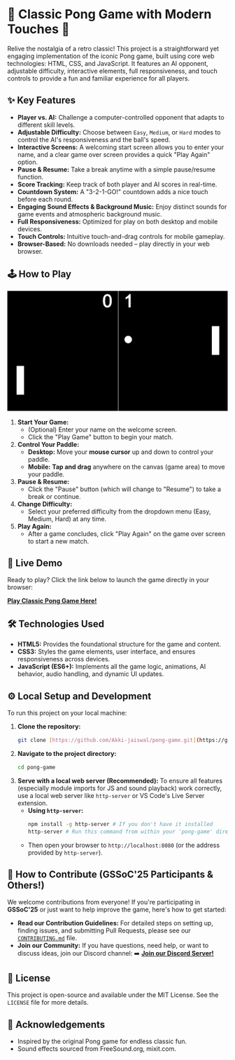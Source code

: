 # 🎾 Classic Pong Game with Modern Touches 🚀

Relive the nostalgia of a retro classic! This project is a straightforward yet engaging implementation of the iconic Pong game, built using core web technologies: HTML, CSS, and JavaScript. It features an AI opponent, adjustable difficulty, interactive elements, full responsiveness, and touch controls to provide a fun and familiar experience for all players.

## ✨ Key Features

* **Player vs. AI:** Challenge a computer-controlled opponent that adapts to different skill levels.
* **Adjustable Difficulty:** Choose between `Easy`, `Medium`, or `Hard` modes to control the AI's responsiveness and the ball's speed.
* **Interactive Screens:** A welcoming start screen allows you to enter your name, and a clear game over screen provides a quick "Play Again" option.
* **Pause & Resume:** Take a break anytime with a simple pause/resume function.
* **Score Tracking:** Keep track of both player and AI scores in real-time.
* **Countdown System:** A "3-2-1-GO!" countdown adds a nice touch before each round.
* **Engaging Sound Effects & Background Music:** Enjoy distinct sounds for game events and atmospheric background music.
* **Full Responsiveness:** Optimized for play on both desktop and mobile devices.
* **Touch Controls:** Intuitive touch-and-drag controls for mobile gameplay.
* **Browser-Based:** No downloads needed – play directly in your web browser.

## 🕹️ How to Play
![alt text](image.png)
1.  **Start Your Game:**
    * (Optional) Enter your name on the welcome screen.
    * Click the "Play Game" button to begin your match.
2.  **Control Your Paddle:**
    * **Desktop:** Move your **mouse cursor** up and down to control your paddle.
    * **Mobile:** **Tap and drag** anywhere on the canvas (game area) to move your paddle.
3.  **Pause & Resume:**
    * Click the "Pause" button (which will change to "Resume") to take a break or continue.
4.  **Change Difficulty:**
    * Select your preferred difficulty from the dropdown menu (Easy, Medium, Hard) at any time.
5.  **Play Again:**
    * After a game concludes, click "Play Again" on the game over screen to start a new match.

## 🚀 Live Demo

Ready to play? Click the link below to launch the game directly in your browser:

[**Play Classic Pong Game Here!**](https://Akki-jaiswal.github.io/pong-game/)

## 🛠️ Technologies Used

* **HTML5:** Provides the foundational structure for the game and content.
* **CSS3:** Styles the game elements, user interface, and ensures responsiveness across devices.
* **JavaScript (ES6+):** Implements all the game logic, animations, AI behavior, audio handling, and dynamic UI updates.

## ⚙️ Local Setup and Development

To run this project on your local machine:

1.  **Clone the repository:**
    ```bash
    git clone [https://github.com/Akki-jaiswal/pong-game.git](https://github.com/Akki-jaiswal/pong-game.git)
    ```
2.  **Navigate to the project directory:**
    ```bash
    cd pong-game
    ```
3.  **Serve with a local web server (Recommended):**
    To ensure all features (especially module imports for JS and sound playback) work correctly, use a local web server like `http-server` or VS Code's Live Server extension.
    * **Using `http-server`:**
        ```bash
        npm install -g http-server # If you don't have it installed
        http-server # Run this command from within your 'pong-game' directory
        ```
    * Then open your browser to `http://localhost:8080` (or the address provided by `http-server`).

## 🤝 How to Contribute (GSSoC'25 Participants & Others!)

We welcome contributions from everyone! If you're participating in **GSSoC'25** or just want to help improve the game, here's how to get started:

* **Read our Contribution Guidelines:** For detailed steps on setting up, finding issues, and submitting Pull Requests, please see our [`CONTRIBUTING.md`](CONTRIBUTING.md) file.
* **Join our Community:** If you have questions, need help, or want to discuss ideas, join our Discord channel:
    ➡️ **[Join our Discord Server!](https://discord.gg/4m6JuQ8S)**

## 📜 License

This project is open-source and available under the MIT License. See the `LICENSE` file for more details.

## 🙏 Acknowledgements

* Inspired by the original Pong game for endless classic fun.
* Sound effects sourced from FreeSound.org, mixit.com.
